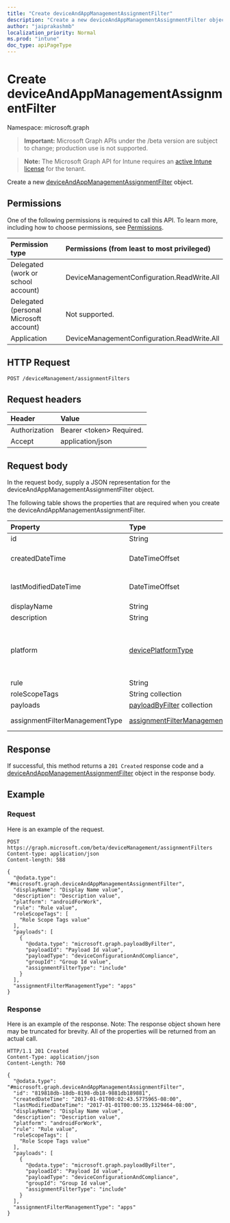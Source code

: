 ```yaml
---
title: "Create deviceAndAppManagementAssignmentFilter"
description: "Create a new deviceAndAppManagementAssignmentFilter object."
author: "jaiprakashmb"
localization_priority: Normal
ms.prod: "intune"
doc_type: apiPageType
---
```


# Create deviceAndAppManagementAssignmentFilter

Namespace: microsoft.graph

> **Important:** Microsoft Graph APIs under the /beta version are subject to change; production use is not supported.

> **Note:** The Microsoft Graph API for Intune requires an [active Intune license](https://go.microsoft.com/fwlink/?linkid=839381) for the tenant.

Create a new [deviceAndAppManagementAssignmentFilter](../resources/intune-policyset-deviceandappmanagementassignmentfilter.md) object.

## Permissions
One of the following permissions is required to call this API. To learn more, including how to choose permissions, see [Permissions](/graph/permissions-reference).

<!-- { "blockType": "ignored"  } // Note: Removing this line will result in the permissions autogeneration tool overwriting the table. -->
|Permission type|Permissions (from least to most privileged)|
|:---|:---|
|Delegated (work or school account)|DeviceManagementConfiguration.ReadWrite.All|
|Delegated (personal Microsoft account)|Not supported.|
|Application|DeviceManagementConfiguration.ReadWrite.All|

## HTTP Request
<!-- {
  "blockType": "ignored"
}
-->
``` http
POST /deviceManagement/assignmentFilters
```

## Request headers
|Header|Value|
|:---|:---|
|Authorization|Bearer &lt;token&gt; Required.|
|Accept|application/json|

## Request body
In the request body, supply a JSON representation for the deviceAndAppManagementAssignmentFilter object.

The following table shows the properties that are required when you create the deviceAndAppManagementAssignmentFilter.

|Property|Type|Description|
|:---|:---|:---|
|id|String|Key of the Assignment Filter.|
|createdDateTime|DateTimeOffset|The creation time of the assignment filter. The value cannot be modified and is automatically populated during new assignment filter process. The timestamp type represents date and time information using ISO 8601 format and is always in UTC time. For example, midnight UTC on Jan 1, 2014 would look like this: '2014-01-01T00:00:00Z'.|
|lastModifiedDateTime|DateTimeOffset|Last modified time of the Assignment Filter. The timestamp type represents date and time information using ISO 8601 format and is always in UTC time. For example, midnight UTC on Jan 1, 2014 would look like this: '2014-01-01T00:00:00Z'|
|displayName|String|The name of the Assignment Filter.|
|description|String|Optional description of the Assignment Filter.|
|platform|[devicePlatformType](../resources/intune-policyset-deviceplatformtype.md)|Indicates filter is applied to which flatform. Possible values are android,androidForWork,iOS,macOS,windowsPhone81,windows81AndLater,windows10AndLater,androidWorkProfile, unknown, androidAOSP,androidMobileApplicationManagement, iOSMobileApplicationManagement. Default filter will be applied to 'unknown'. Possible values are: `android`, `androidForWork`, `iOS`, `macOS`, `windowsPhone81`, `windows81AndLater`, `windows10AndLater`, `androidWorkProfile`, `unknown`, `androidAOSP`, `androidMobileApplicationManagement`, `iOSMobileApplicationManagement`, `unknownFutureValue`.|
|rule|String|Rule definition of the assignment filter.|
|roleScopeTags|String collection|Indicates role scope tags assigned for the assignment filter.|
|payloads|[payloadByFilter](../resources/intune-policyset-payloadbyfilter.md) collection|Indicates associated assignments for a specific filter.|
|assignmentFilterManagementType|[assignmentFilterManagementType](../resources/intune-policyset-assignmentfiltermanagementtype.md)|Indicates filter is applied to either 'devices' or 'apps' management type. Possible values are devices, apps. Default filter will be applied to 'devices'. Possible values are: `devices`, `apps`, `unknownFutureValue`.|



## Response
If successful, this method returns a `201 Created` response code and a [deviceAndAppManagementAssignmentFilter](../resources/intune-policyset-deviceandappmanagementassignmentfilter.md) object in the response body.

## Example

### Request
Here is an example of the request.
``` http
POST https://graph.microsoft.com/beta/deviceManagement/assignmentFilters
Content-type: application/json
Content-length: 588

{
  "@odata.type": "#microsoft.graph.deviceAndAppManagementAssignmentFilter",
  "displayName": "Display Name value",
  "description": "Description value",
  "platform": "androidForWork",
  "rule": "Rule value",
  "roleScopeTags": [
    "Role Scope Tags value"
  ],
  "payloads": [
    {
      "@odata.type": "microsoft.graph.payloadByFilter",
      "payloadId": "Payload Id value",
      "payloadType": "deviceConfigurationAndCompliance",
      "groupId": "Group Id value",
      "assignmentFilterType": "include"
    }
  ],
  "assignmentFilterManagementType": "apps"
}
```

### Response
Here is an example of the response. Note: The response object shown here may be truncated for brevity. All of the properties will be returned from an actual call.
``` http
HTTP/1.1 201 Created
Content-Type: application/json
Content-Length: 760

{
  "@odata.type": "#microsoft.graph.deviceAndAppManagementAssignmentFilter",
  "id": "819818db-18db-8198-db18-9881db189881",
  "createdDateTime": "2017-01-01T00:02:43.5775965-08:00",
  "lastModifiedDateTime": "2017-01-01T00:00:35.1329464-08:00",
  "displayName": "Display Name value",
  "description": "Description value",
  "platform": "androidForWork",
  "rule": "Rule value",
  "roleScopeTags": [
    "Role Scope Tags value"
  ],
  "payloads": [
    {
      "@odata.type": "microsoft.graph.payloadByFilter",
      "payloadId": "Payload Id value",
      "payloadType": "deviceConfigurationAndCompliance",
      "groupId": "Group Id value",
      "assignmentFilterType": "include"
    }
  ],
  "assignmentFilterManagementType": "apps"
}
```
